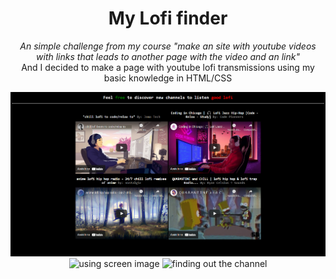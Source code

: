 <div align="center">
<h1> My Lofi finder </h1>
<p> <em> An simple challenge from my course "make an site with youtube videos with links that leads to another page with the video and an link" <br> </em>
And I decided to make a page with youtube lofi transmissions using my basic knowledge in HTML/CSS
</p>

<div>
<img src="readme imgs/screen.png" alt="screen image" width="700px" >

<img src="readme imgs/screen gif.gif" alt="using screen image" width="700px">

<img src="readme imgs/linktochannel.gif" alt="finding out the channel" width="700px">

</div>
</div>